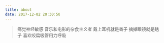 ```yaml
---
title: about
date: 2017-12-02 20:30:50
---
```


>痛觉神经敏感
音乐和电影的杂食主义者
戴上耳机就是聋子 摘掉眼镜就是瞎子
喜欢咬扁吸管用力呼吸
                         